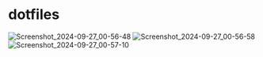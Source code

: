# dotfiles


![Screenshot_2024-09-27_00-56-48](https://github.com/user-attachments/assets/6742e139-a6e5-4d50-90c0-8a494506e39e)
![Screenshot_2024-09-27_00-56-58](https://github.com/user-attachments/assets/f7e5f38c-df7c-4b6b-8032-ed298937a9f2)
![Screenshot_2024-09-27_00-57-10](https://github.com/user-attachments/assets/0d73c2a2-1a55-4799-91db-fa5aad6dc0a1)
